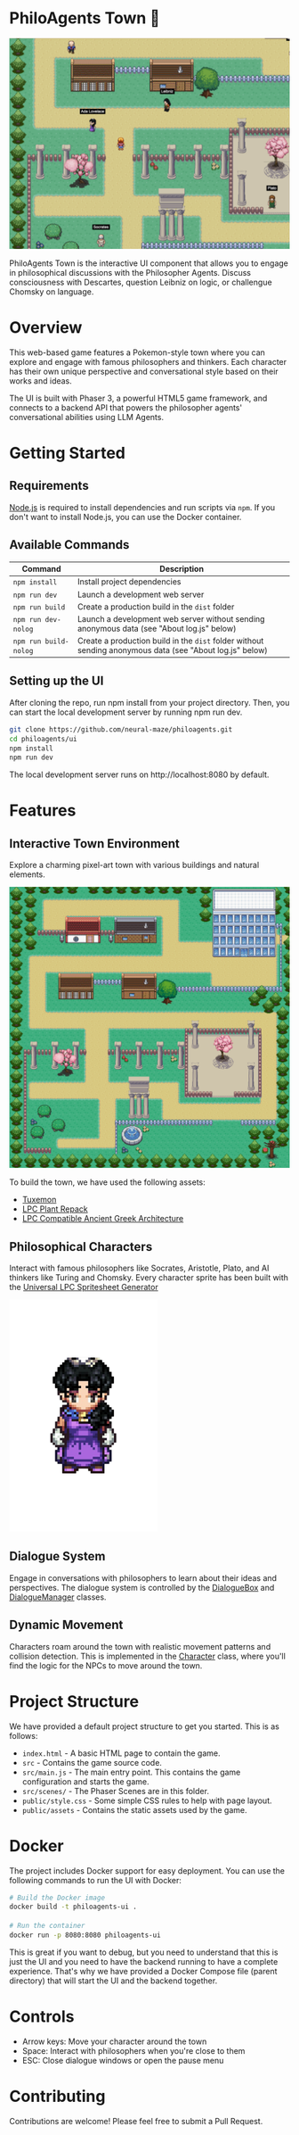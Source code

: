 # PhiloAgents Town 📖

![Philosopher Town](public/assets/game_screenshot.png)

PhiloAgents Town is the interactive UI component that allows you to engage in philosophical discussions with the Philosopher Agents. Discuss consciousness with Descartes, question Leibniz on logic, or challengue Chomsky on language. 

# Overview

This web-based game features a Pokemon-style town where you can explore and engage with famous philosophers and thinkers. Each character has their own unique perspective and conversational style based on their works and ideas.

The UI is built with Phaser 3, a powerful HTML5 game framework, and connects to a backend API that powers the philosopher agents' conversational abilities using LLM Agents.


# Getting Started

## Requirements

[Node.js](https://nodejs.org) is required to install dependencies and run scripts via `npm`. If you don't want to install Node.js, you can use the Docker container. 

## Available Commands

| Command | Description |
|---------|-------------|
| `npm install` | Install project dependencies |
| `npm run dev` | Launch a development web server |
| `npm run build` | Create a production build in the `dist` folder |
| `npm run dev-nolog` | Launch a development web server without sending anonymous data (see "About log.js" below) |
| `npm run build-nolog` | Create a production build in the `dist` folder without sending anonymous data (see "About log.js" below) |

## Setting up the UI

After cloning the repo, run npm install from your project directory. Then, you can start the local development server by running npm run dev.

```bash
git clone https://github.com/neural-maze/philoagents.git
cd philoagents/ui
npm install
npm run dev
```

The local development server runs on http://localhost:8080 by default.


# Features

## Interactive Town Environment

Explore a charming pixel-art town with various buildings and natural elements.

![Philosopher Town](public/assets/philoagents_town.png)

To build the town, we have used the following assets:

- [Tuxemon](https://github.com/Tuxemon/Tuxemon)
- [LPC Plant Repack](https://opengameart.org/content/lpc-plant-repack) 
- [LPC Compatible Ancient Greek Architecture](https://opengameart.org/content/lpc-compatible-ancient-greek-architecture)

## Philosophical Characters

Interact with famous philosophers like Socrates, Aristotle, Plato, and AI thinkers like Turing and Chomsky.
Every character sprite has been built with the [Universal LPC Spritesheet Generator](https://liberatedpixelcup.github.io/Universal-LPC-Spritesheet-Character-Generator/#?body=Body_color_light&head=Human_m)

![Ada Image](public/assets/sprite_image.png)


## Dialogue System

Engage in conversations with philosophers to learn about their ideas and perspectives. The dialogue system is controlled by the [DialogueBox](https://github.com/neural-maze/philoagents/blob/main/ui/src/scenes/DialogueBox.js) and [DialogueManager](https://github.com/neural-maze/philoagents/blob/main/ui/src/scenes/DialogueManager.js) classes.

## Dynamic Movement

Characters roam around the town with realistic movement patterns and collision detection. This is implemented in the [Character](https://github.com/neural-maze/philoagents/blob/main/ui/src/objects/Character.js) class, where you'll find the logic for the NPCs to move around the town.


# Project Structure

We have provided a default project structure to get you started. This is as follows:

- `index.html` - A basic HTML page to contain the game.
- `src` - Contains the game source code.
- `src/main.js` - The main entry point. This contains the game configuration and starts the game.
- `src/scenes/` - The Phaser Scenes are in this folder.
- `public/style.css` - Some simple CSS rules to help with page layout.
- `public/assets` - Contains the static assets used by the game.

# Docker 

The project includes Docker support for easy deployment. You can use the following commands to run the UI with Docker:

```bash
# Build the Docker image
docker build -t philoagents-ui .

# Run the container
docker run -p 8080:8080 philoagents-ui
```

This is great if you want to debug, but you need to understand that this is just the UI and you need to have the backend running to have a complete experience. That's why we have provided a Docker Compose file (parent directory) that will start the UI and the backend together.

# Controls

- Arrow keys: Move your character around the town
- Space: Interact with philosophers when you're close to them
- ESC: Close dialogue windows or open the pause menu

# Contributing

Contributions are welcome! Please feel free to submit a Pull Request.
